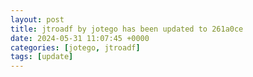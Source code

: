 ```yaml
---
layout: post
title: jtroadf by jotego has been updated to 261a0ce
date: 2024-05-31 11:07:45 +0000
categories: [jotego, jtroadf]
tags: [update]
---
```


